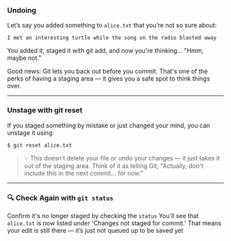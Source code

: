 ### Undoing

Let’s say you added something to `alice.txt` that you’re not so sure about:

```
I met an interesting turtle while the song on the radio blasted away
```

You added it, staged it with git add, and now you're thinking... "Hmm, maybe not."

Good news: Git lets you back out before you commit. That's one of the perks of having a staging area — it gives you a safe spot to think things over.

---

### Unstage with git reset

If you staged something by mistake or just changed your mind, you can unstage it using:

```sh
$ git reset alice.txt
```

> 💡 This doesn’t delete your file or undo your changes — it just takes it out of the staging area. Think of it as telling Git, "Actually, don't include this in the next commit… for now."

---

### 🔍 Check Again with `git status`

Confirm it's no longer staged by checking the `status`
You'll see that `alice.txt` is now listed under 'Changes not staged for commit.' That means your edit is still there — it’s just not queued up to be saved yet

